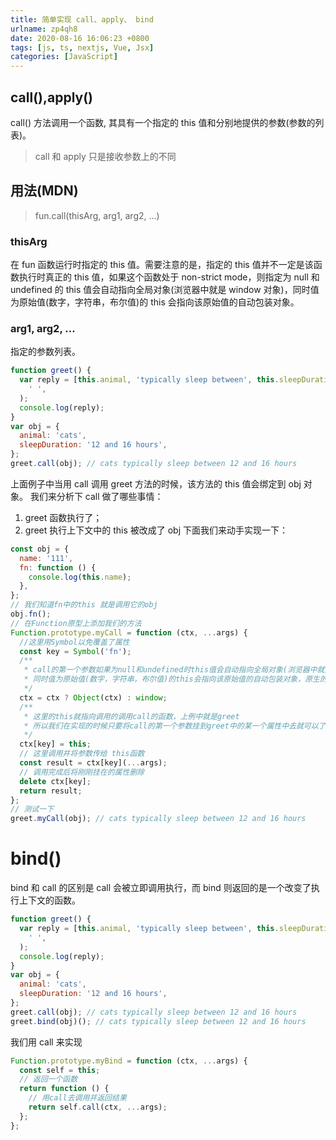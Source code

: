 ```yaml
---
title: 简单实现 call、apply、 bind
urlname: zp4qh8
date: 2020-08-16 16:06:23 +0800
tags: [js, ts, nextjs, Vue, Jsx]
categories: [JavaScript]
---
```


## call(),apply()

call() 方法调用一个函数, 其具有一个指定的 this 值和分别地提供的参数(参数的列表)。

> call 和 apply 只是接收参数上的不同

## 用法(MDN)

> fun.call(thisArg, arg1, arg2, ...)

### thisArg

在 fun 函数运行时指定的 this 值。需要注意的是，指定的 this 值并不一定是该函数执行时真正的 this 值，如果这个函数处于 non-strict mode，则指定为 null 和 undefined 的 this 值会自动指向全局对象(浏览器中就是 window 对象)，同时值为原始值(数字，字符串，布尔值)的 this 会指向该原始值的自动包装对象。

<!-- more -->

### arg1, arg2, ...

指定的参数列表。

```javascript
function greet() {
  var reply = [this.animal, 'typically sleep between', this.sleepDuration].join(
    ' ',
  );
  console.log(reply);
}
var obj = {
  animal: 'cats',
  sleepDuration: '12 and 16 hours',
};
greet.call(obj); // cats typically sleep between 12 and 16 hours
```

上面例子中当用 call 调用 greet 方法的时候，该方法的 this 值会绑定到 obj 对象。
我们来分析下 call 做了哪些事情：

1. greet 函数执行了；
2. greet 执行上下文中的 this 被改成了 obj
   下面我们来动手实现一下：

```javascript
const obj = {
  name: '111',
  fn: function () {
    console.log(this.name);
  },
};
// 我们知道fn中的this 就是调用它的obj
obj.fn();
// 在Function原型上添加我们的方法
Function.prototype.myCall = function (ctx, ...args) {
  //这里用Symbol以免覆盖了属性
  const key = Symbol('fn');
  /**
   * call的第一个参数如果为null和undefined时this值会自动指向全局对象(浏览器中就是window对象)，
   * 同时值为原始值(数字，字符串，布尔值)的this会指向该原始值的自动包装对象，原生的call会用Object包装一下。
   */
  ctx = ctx ? Object(ctx) : window;
  /**
   * 这里的this就指向调用的调用call的函数，上例中就是greet
   * 所以我们在实现的时候只要将call的第一个参数挂到greet中的某一个属性中去就可以了
   */
  ctx[key] = this;
  // 这里调用并将参数传给 this函数
  const result = ctx[key](...args);
  // 调用完成后将刚刚挂在的属性删除
  delete ctx[key];
  return result;
};
// 测试一下
greet.myCall(obj); // cats typically sleep between 12 and 16 hours
```

# bind()

bind 和 call 的区别是 call 会被立即调用执行，而 bind 则返回的是一个改变了执行上下文的函数。

```javascript
function greet() {
  var reply = [this.animal, 'typically sleep between', this.sleepDuration].join(
    ' ',
  );
  console.log(reply);
}
var obj = {
  animal: 'cats',
  sleepDuration: '12 and 16 hours',
};
greet.call(obj); // cats typically sleep between 12 and 16 hours
greet.bind(obj)(); // cats typically sleep between 12 and 16 hours
```

我们用 call 来实现

```javascript
Function.prototype.myBind = function (ctx, ...args) {
  const self = this;
  // 返回一个函数
  return function () {
    // 用call去调用并返回结果
    return self.call(ctx, ...args);
  };
};
```

